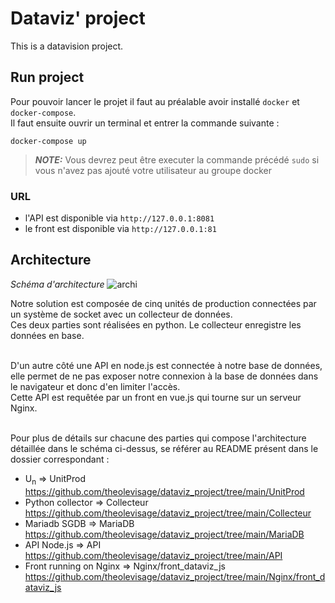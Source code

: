 # Dataviz' project

This is a datavision project.

## Run project
Pour pouvoir lancer le projet il faut au préalable avoir installé `docker` et `docker-compose`.<br>
Il faut ensuite ouvrir un terminal et entrer la commande suivante :
```shell
docker-compose up
```
> **_NOTE:_**  Vous devrez peut être executer la commande précédé `sudo` si vous n'avez pas ajouté votre utilisateur au groupe docker

### URL
- l'API est disponible via `http://127.0.0.1:8081`
- le front est disponible via `http://127.0.0.1:81`

##  Architecture
_Schéma d'architecture_ 
![archi](https://user-images.githubusercontent.com/59962729/159161412-d6f5875a-1b5f-49a3-ab37-ba83afb04dd7.png)

Notre solution est composée de cinq unités de production connectées par un système de socket avec un collecteur de données. <br>
Ces deux parties sont réalisées en python. Le collecteur enregistre les données en base. <br><br>

D'un autre côté une API en node.js est connectée à notre base de données, elle permet de ne pas exposer notre connexion à la base de données dans le navigateur et donc d'en limiter l'accès.<br>
Cette API est requêtée par un front en vue.js qui tourne sur un serveur Nginx.<br><br>

Pour plus de détails sur chacune des parties qui compose l'architecture détaillée dans le schéma ci-dessus, se référer au README présent dans le dossier correspondant : 
 - U<sub>n</sub> => UnitProd https://github.com/theolevisage/dataviz_project/tree/main/UnitProd
 - Python collector => Collecteur https://github.com/theolevisage/dataviz_project/tree/main/Collecteur
 - Mariadb SGDB => MariaDB https://github.com/theolevisage/dataviz_project/tree/main/MariaDB
 - API Node.js => API https://github.com/theolevisage/dataviz_project/tree/main/API
 - Front running on Nginx => Nginx/front_dataviz_js https://github.com/theolevisage/dataviz_project/tree/main/Nginx/front_dataviz_js


